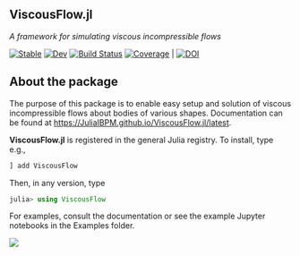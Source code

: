 ## ViscousFlow.jl

_A framework for simulating viscous incompressible flows_

[![Stable](https://img.shields.io/badge/docs-stable-blue.svg)](https://JuliaIBPM.github.io/ViscousFlow.jl/stable) [![Dev](https://img.shields.io/badge/docs-dev-blue.svg)](https://JuliaIBPM.github.io/ViscousFlow.jl/dev)
[![Build Status](https://github.com/JuliaIBPM/ViscousFlow.jl/workflows/CI/badge.svg)](https://github.com/JuliaIBPM/ViscousFlow.jl/actions)
[![Coverage](https://codecov.io/gh/JuliaIBPM/ViscousFlow.jl/branch/master/graph/badge.svg)](https://codecov.io/gh/JuliaIBPM/ViscousFlow.jl) |
[![DOI](https://zenodo.org/badge/91933686.svg)](https://zenodo.org/badge/latestdoi/91933686)


## About the package

The purpose of this package is to enable easy setup and solution of viscous incompressible flows about bodies of various shapes. Documentation can be found at https://JuliaIBPM.github.io/ViscousFlow.jl/latest.

**ViscousFlow.jl** is registered in the general Julia registry. To install, type
e.g.,
```julia
] add ViscousFlow
```

Then, in any version, type
```julia
julia> using ViscousFlow
```
For examples, consult the documentation or see the example Jupyter notebooks in the Examples folder.

![](https://github.com/jdeldre/ViscousFlow.jl/raw/master/cylinderRe400.gif)
